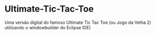 # Ultimate-Tic-Tac-Toe
 Uma versão digital do famoso Ultimate Tic Tac Toe (ou Jogo da Velha 2) utilizando o windowbuilder do Eclipse IDE)
